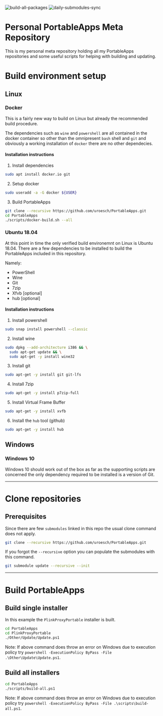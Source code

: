 ![build-all-packages](https://github.com/uroesch/PortableApps/workflows/build-all-packages/badge.svg)
![daily-submodules-sync](https://github.com/uroesch/PortableApps/workflows/daily-submodules-sync/badge.svg)

# Personal PortableApps Meta Repository
This is my personal meta repository holding all my PortableApps
repositories and some useful scripts for helping with building and 
updating.


# Build environment setup

## Linux

### Docker

This is a fairly new way to build on Linux but already the
recommended build procedure.

The dependencies such as `wine` and `powershell` are all contained 
in the docker container so other than the omnipresent `bash` shell
and `git` and obviously a working installation of `docker` there
are no other dependecies.

#### Installation instructions

1. Install dependencies
```bash
sudo apt install docker.io git
```

2. Setup docker
```bash
sudo useradd -a -G docker ${USER}
```

3. Build PortableApps
```bash
git clone --recursive https://github.com/uroesch/PortableApps.git
cd PortableApps
./scripts/docker-build.sh --all
```

### Ubuntu 18.04

At this point in time the only verified build environemnt on Linux is
Ubuntu 18.04. There are a few dependencies to be installed to build
the PortableApps included in this repository.

Namely:
* PowerShell
* Wine
* Git
* 7zip
* Xfvb [optional]
* hub [optional]

#### Installation instructions

1. Install powershell
```bash
sudo snap install powershell --classic
```
2. Install wine
```bash
sudo dpkg --add-architecture i386 && \
  sudo apt-get update && \
  sudo apt-get -y install wine32
```
3. Install git
```bash
sudo apt-get -y install git git-lfs
```
4. Install 7zip
```bash
sudo apt-get -y install p7zip-full
```
5. Install Virtual Frame Buffer
```bash
sudo apt-get -y install xvfb
```

6. Install the `hub` tool (github)
```bash
sudo apt-get -y install hub
```

## Windows

### Windows 10

Windows 10 should work out of the box as far as the supporting scripts
are concerned the only dependency required to be installed is a version
of Git.

---

# Clone repositories

## Prerequisites

Since there are few `submodules` linked in this repo the usual
clone command does not apply.

```bash
git clone --recursive https://github.com/uroesch/PortableApps.git
```

If you forgot the `--recursive` option you can populate the
submodules with this command.

```bash
git submodule update --recursive --init
```

---

# Build PortableApps

## Build single installer

In this example the `PlinkProxyPortable` installer is built.

```bash
cd PortableApps
cd PlinkProxyPortable
./Other/Update/Update.ps1
```

Note: If above command does throw an error on Windows due to execution policy try
  `powershell -ExecutionPolicy ByPass -File .\Other\Update\Update.ps1`.

## Build all installers

```bash
cd PortableApps
./scripts/build-all.ps1
```

Note: If above command does throw an error on Windows due to execution policy try
  `powershell -ExecutionPolicy ByPass -File .\scripts\build-all.ps1`.
